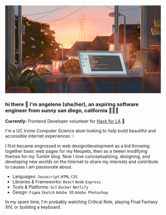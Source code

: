 <!--
**angelenelm/angelenelm** is a ✨ _special_ ✨ repository because its `README.md` (this file) appears on your GitHub profile.

Here are some ideas to get you started:

- 🔭 I’m currently working on ...
- 🌱 I’m currently learning ...
- 👯 I’m looking to collaborate on ...
- 🤔 I’m looking for help with ...
- 💬 Ask me about ...
- 📫 How to reach me: ...
- 😄 Pronouns: ...
- ⚡ Fun fact: ...
-->

![Looping gif of art by Mienar of an open laptop and coffee mug on a desk in front of a window overlooking the sunset and suburban houses](c490ca0a25bc300089e784e635ff465f.gif)

### hi there 👋 i'm angelene (she/her), an aspiring software engineer from sunny san diego, california 👩🏻‍💻

**Currently:** Frontend Developer volunteer for [Hack for LA](https://hackforla.org) 🌆

I'm a UC Irvine Computer Science alum looking to help build beautiful and accessible internet experiences ✨

I first became engrossed in web design/development as a kid throwing together basic web pages for my Neopets, then as a tween modifying themes for my Tumblr blog. Now I love conceptualizing, designing, and developing new worlds on the Internet to share my interests and contribute to causes I am passionate about.

- Languages: ```Javascript``` ```HTML``` ```CSS```
- Libraries & Frameworks: ```React``` ```Node``` ```Express```
- Tools & Platforms: ```Git``` ```Docker``` ```Netlify```
- Design: ```Figma``` ```Sketch``` ```Adobe XD``` ```Adobe Photoshop```

In my spare time, I'm probably watching Critical Role, playing Final Fantasy XIV, or building a keyboard.
